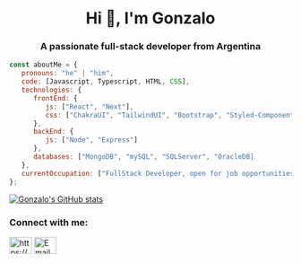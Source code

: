 
<h1 align="center">Hi 👋, I'm Gonzalo</h1>
<h3 align="center">A passionate full-stack developer from Argentina</h3>

```javascript
const aboutMe = {
   pronouns: "he" | "him",
   code: [Javascript, Typescript, HTML, CSS],
   technologies: {
      frontEnd: {
         js: ["React", "Next"],
         css: ["ChakraUI", "TailwindUI", "Bootstrap", "Styled-Components"]
      },
      backEnd: {
         js: ["Node", "Express"]
      },
      databases: ["MongoDB", "mySQL", "SQLServer", "OracleDB]
   },
   currentOccupation: ["FullStack Developer, open for job opportunities"]
};
```

[![Gonzalo's GitHub stats](https://github-readme-stats.vercel.app/api?username=gonzalotev)](https://github.com/anuraghazra/github-readme-stats)

<h3 align="left">Connect with me:</h3>
<p align="left">
<a href="https://linkedin.com/in/https://www.linkedin.com/in/gonzalotevez/" target="blank"><img align="center" src="https://raw.githubusercontent.com/rahuldkjain/github-profile-readme-generator/master/src/images/icons/Social/linked-in-alt.svg" alt="https://www.linkedin.com/in/gonzalotevez/" height="30" width="40" /></a>
<a href="mailto:gonzalotevez222@gmail.com"><img align="center" alt="Email" src="https://www.freepnglogos.com/uploads/gmail-email-logo-png-16.png" alt="gonzalotevez222@gmail.com" height="30" width="40"></a>
</p>


